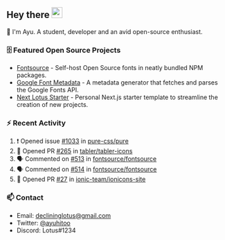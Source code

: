 ## Hey there <img src="https://media.giphy.com/media/hvRJCLFzcasrR4ia7z/giphy.gif" width="25" height="25">

📝 I'm Ayu. A student, developer and an avid open-source enthusiast.

### 🗄 Featured Open Source Projects

- [Fontsource](https://github.com/fontsource/fontsource) - Self-host Open Source fonts in neatly bundled NPM packages.
- [Google Font Metadata](https://github.com/fontsource/google-font-metadata) - A metadata generator that fetches and parses the Google Fonts API.
- [Next Lotus Starter](https://github.com/DecliningLotus/next-lotus-starter) - Personal Next.js starter template to streamline the creation of new projects.

### ⚡ Recent Activity

<!--START_SECTION:activity-->

1. ❗️ Opened issue [#1033](https://github.com/pure-css/pure/issues/1033) in [pure-css/pure](https://github.com/pure-css/pure)
2. 💪 Opened PR [#265](https://github.com/tabler/tabler-icons/pull/265) in [tabler/tabler-icons](https://github.com/tabler/tabler-icons)
3. 🗣 Commented on [#513](https://github.com/fontsource/fontsource/issues/513) in [fontsource/fontsource](https://github.com/fontsource/fontsource)
4. 🗣 Commented on [#514](https://github.com/fontsource/fontsource/issues/514) in [fontsource/fontsource](https://github.com/fontsource/fontsource)
5. 💪 Opened PR [#27](https://github.com/ionic-team/ionicons-site/pull/27) in [ionic-team/ionicons-site](https://github.com/ionic-team/ionicons-site)
<!--END_SECTION:activity-->

### 📫 Contact

- Email: declininglotus@gmail.com
- Twitter: [@ayuhitoo](https://twitter.com/ayuhitoo)
- Discord: Lotus#1234
